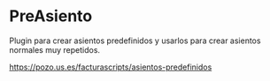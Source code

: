 # PreAsiento
Plugin para crear asientos predefinidos y usarlos para crear asientos normales muy repetidos.

https://pozo.us.es/facturascripts/asientos-predefinidos